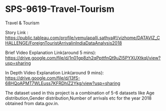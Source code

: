# SPS-9619-Travel-Tourism
Travel &amp; Tourism

Story Link : https://public.tableau.com/profile/vemulapalli.sathya#!/vizhome/DATAVIZ_CHALLENGE/ForeignTouristArrivalinIndiaDataAnalysis2018

Brief Video Explanation Link(around 5 mins): https://drive.google.com/file/d/1n01gp8zh2qPpttfnQt9uZI5PYXUXtkql/view?usp=sharing

In Depth Video Explanation Link(around 9 mins): https://drive.google.com/file/d/13fS-68HQoAPMT7WLEuss7KFRDhlZ2Ykg/view?usp=sharing

The dataset used in this project is a combination of 5-6 datasets like Age distribution,Gender distribution,Number of arrivals etc for the year 2018 obtained from data.gov.in.
